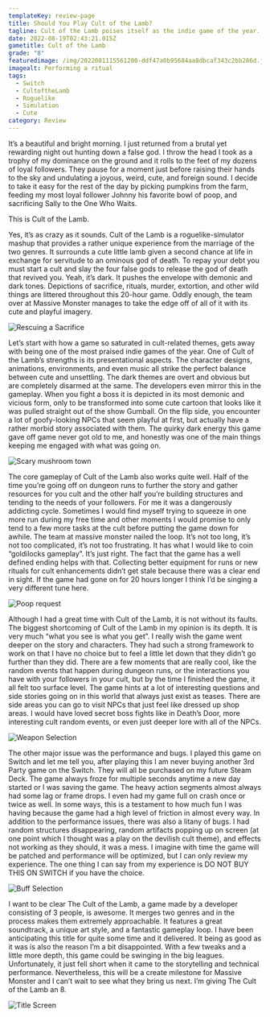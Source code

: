 ```yaml
---
templateKey: review-page
title: Should You Play Cult of the Lamb?
tagline: Cult of the Lamb poises itself as the indie game of the year.
date: 2022-08-19T02:43:21.015Z
gametitle: Cult of the Lamb
grade: "8"
featuredimage: /img/2022081115561200-ddf47a0b95684aa8dbcaf343c2bb286d.jpg
imagealt: Performing a ritual
tags:
  - Switch
  - CultoftheLamb
  - Roguelike
  - Simulation
  - Cute
category: Review
---
```

It’s a beautiful and bright morning. I just returned from a brutal yet rewarding night out hunting down a false god. I throw the head I took as a trophy of my dominance on the ground and it rolls to the feet of my dozens of loyal followers. They pause for a moment just before raising their hands to the sky and undulating a joyous, weird, cute, and foreign sound. I decide to take it easy for the rest of the day by picking pumpkins from the farm, feeding my most loyal follower Johnny his favorite bowl of poop, and sacrificing Sally to the One Who Waits. 

This is Cult of the Lamb.

Yes, it’s as crazy as it sounds. Cult of the Lamb is a roguelike-simulator mashup that provides a rather unique experience from the marriage of the two genres. It surrounds a cute little lamb given a second chance at life in exchange for servitude to an ominous god of death. To repay your debt you must start a cult and slay the four false gods to release the god of death that revived you. Yeah, it’s dark. It pushes the envelope with demonic and dark tones. Depictions of sacrifice, rituals, murder, extortion, and other wild things are littered throughout this 20-hour game. Oddly enough, the team over at Massive Monster manages to take the edge off of all of it with its cute and playful imagery.

![Rescuing a Sacrifice](/img/2022081819291500-ddf47a0b95684aa8dbcaf343c2bb286d.jpg "Rescuing a Sacrifice")

Let’s start with how a game so saturated in cult-related themes, gets away with being one of the most praised indie games of the year. One of Cult of the Lamb’s strengths is its presentational aspects. The character designs, animations, environments, and even music all strike the perfect balance between cute and unsettling. The dark themes are overt and obvious but are completely disarmed at the same. The developers even mirror this in the gameplay. When you fight a boss it is depicted in its most demonic and vicious form, only to be transformed into some cute cartoon that looks like it was pulled straight out of the show Gumball. On the flip side, you encounter a lot of goofy-looking NPCs that seem playful at first, but actually have a rather morbid story associated with them. The quirky dark energy this game gave off game never got old to me, and honestly was one of the main things keeping me engaged with what was going on.

![Scary mushroom town](/img/2022081309065400-ddf47a0b95684aa8dbcaf343c2bb286d.jpg "Scary mushroom town")

The core gameplay of Cult of the Lamb also works quite well. Half of the time you’re going off on dungeon runs to further the story and gather resources for you cult and the other half you’re building structures and tending to the needs of your followers. For me it was a dangerously addicting cycle. Sometimes I would find myself trying to squeeze in one more run during my free time and other moments I would promise to only tend to a few more tasks at the cult before putting the game down for awhile. The team at massive monster nailed the loop. It’s not too long, it’s not too complicated, it’s not too frustrating. It has what I would like to coin “goldilocks gameplay”. It’s just right. The fact that the game has a well defined ending helps with that. Collecting better equipment for runs or new rituals for cult enhancements didn’t get stale because there was a clear end in sight. If the game had gone on for 20 hours longer I think I’d be singing a very different tune here.

![Poop request](/img/2022081209213200-ddf47a0b95684aa8dbcaf343c2bb286d.jpg "Poop request")

Although I had a great time with Cult of the Lamb, it is not without its faults. The biggest shortcoming of Cult of the Lamb in my opinion is its depth. It is very much “what you see is what you get”. I really wish the game went deeper on the story and characters. They had such a strong framework to work on that I have no choice but to feel a little let down that they didn’t go further than they did. There are a few moments that are really cool, like the random events that happen during dungeon runs, or the interactions you have with your followers in your cult, but by the time I finished the game, it all felt too surface level. The game hints at a lot of interesting questions and side stories going on in this world that always just exist as teases. There are side areas you can go to visit NPCs that just feel like dressed up shop areas. I would have loved secret boss fights like in Death’s Door, more interesting cult random events, or even just deeper lore with all of the NPCs.

![Weapon Selection](/img/2022081819340100-ddf47a0b95684aa8dbcaf343c2bb286d.jpg "Weapon Selection")

The other major issue was the performance and bugs. I played this game on Switch and let me tell you, after playing this I am never buying another 3rd Party game on the Switch. They will all be purchased on my future Steam Deck. The game always froze for multiple seconds anytime a new day started or I was saving the game. The heavy action segments almost always had some lag or frame drops. I even had my game full on crash once or twice as well. In some ways, this is a testament to how much fun I was having because the game had a high level of friction in almost every way. In addition to the performance issues, there was also a litany of bugs.  I had random structures disappearing, random artifacts popping up on screen (at one point which I thought was a play on the devilish cult theme), and effects not working as they should, it was a mess. I imagine with time the game will be patched and performance will be optimized, but I can only review my experience. The one thing I can say from my experience is DO NOT BUY THIS ON SWITCH if you have the choice.

![Buff Selection](/img/2022081819280800-ddf47a0b95684aa8dbcaf343c2bb286d.jpg "Buff Selection")

I want to be clear The Cult of the Lamb, a game made by a developer consisting of 3 people, is awesome. It merges two genres and in the process makes them extremely approachable. It features a great soundtrack, a unique art style, and a fantastic gameplay loop. I have been anticipating this title for quite some time and it delivered. It being as good as it was is also the reason I’m a bit disappointed. With a few tweaks and a little more depth, this game could be swinging in the big leagues. Unfortunately, it just fell short when it came to the storytelling and technical performance. Nevertheless, this will be a create milestone for Massive Monster and I can’t wait to see what they bring us next. I’m giving The Cult of the Lamb an 8.

![Title Screen](/img/2022081819321600-ddf47a0b95684aa8dbcaf343c2bb286d.jpg "Title Screen")